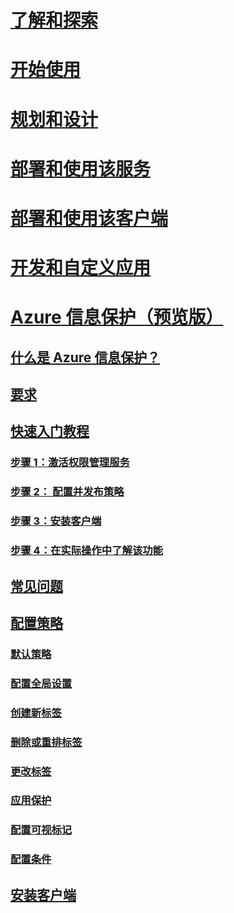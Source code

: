 # [了解和探索](/rights-management/understand-explore/azure-rights-management)
# [开始使用](/rights-management/get-started/requirements-azure-rms)
# [规划和设计](/rights-management/plan-design/deployment-roadmap)
# [部署和使用该服务](/rights-management/deploy-use/activate-service)
# [部署和使用该客户端](/rights-management/rms-client/use-client)
# [开发和自定义应用](/rights-management/develop/developers-guide)
# [Azure 信息保护（预览版）](what-is-information-protection.md)
## [什么是 Azure 信息保护？](what-is-information-protection.md)
## [要求](requirements-azure-infoprotect.md)
## [快速入门教程](infoprotect-quick-start-tutorial.md)
### [步骤 1：激活权限管理服务](infoprotect-tutorial-step1.md)
### [步骤 2： 配置并发布策略](infoprotect-tutorial-step2.md)
### [步骤 3：安装客户端](infoprotect-tutorial-step3.md)
### [步骤 4：在实际操作中了解该功能](infoprotect-tutorial-step4.md)
## [常见问题](faq.md)
## [配置策略](configure-policy.md)
### [默认策略](configure-policy-default.md)
### [配置全局设置](configure-policy-settings.md)
### [创建新标签](configure-policy-new-label.md)
### [删除或重排标签](configure-policy-delete-reorder.md)
### [更改标签](configure-policy-change-label.md)
### [应用保护](configure-policy-protection.md)
### [配置可视标记](configure-policy-markings.md)
### [配置条件](configure-policy-classification.md)
## [安装客户端](info-protect-client.md)


<!--HONumber=Jul16_HO5-->


